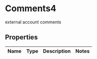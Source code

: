 

# Comments4

external account comments

## Properties

| Name | Type | Description | Notes |
|------------ | ------------- | ------------- | -------------|



